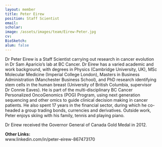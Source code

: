 ```yaml
---
layout: member
title: Peter Eirew
position: Staff Scientist
email: 
scholar: 
image: /assets/images/team/Eirew-Peter.jpg
cv: 
BioSketch: 
alum: false
---
```

Dr Peter Eirew is a Staff Scientist carrying out research in cancer evolution in Dr Sam Aparicio’s lab at BC Cancer. Dr Eirew has a varied academic and work background, with degrees in Physics (Cambridge University, UK), MSc Molecular Medicine (Imperial College London), Masters in Business Administration (Manchester Business School), and PhD research identifying stem cells in the human breast (University of British Columbia, supervisor Dr Connie Eaves). He is part of the multi-disciplinary BC Cancer Personalized OncoGenomics (POG) Program, using next generation sequencing and other omics to guide clinical decision making in cancer patients. He also spent 17 years in the financial sector, during which he co-headed a group trading bonds, currencies and derivatives. Outside work, Peter enjoys skiing with his family, tennis and playing piano. 

Dr Eirew received the Governor General of Canada Gold Medal in 2012.  

<p><strong>Other Links:</strong><br />
www.linkedin.com/in/peter-eirew-867473170
